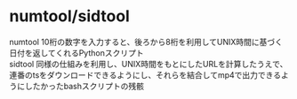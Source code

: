 # numtool/sidtool
numtool 10桁の数字を入力すると、後ろから8桁を利用してUNIX時間に基づく日付を返してくれるPythonスクリプト<br>
sidtool 同様の仕組みを利用し、UNIX時間をもとにしたURLを計算したうえで、連番のtsをダウンロードできるようにし、それらを結合してmp4で出力できるようにしたかったbashスクリプトの残骸
